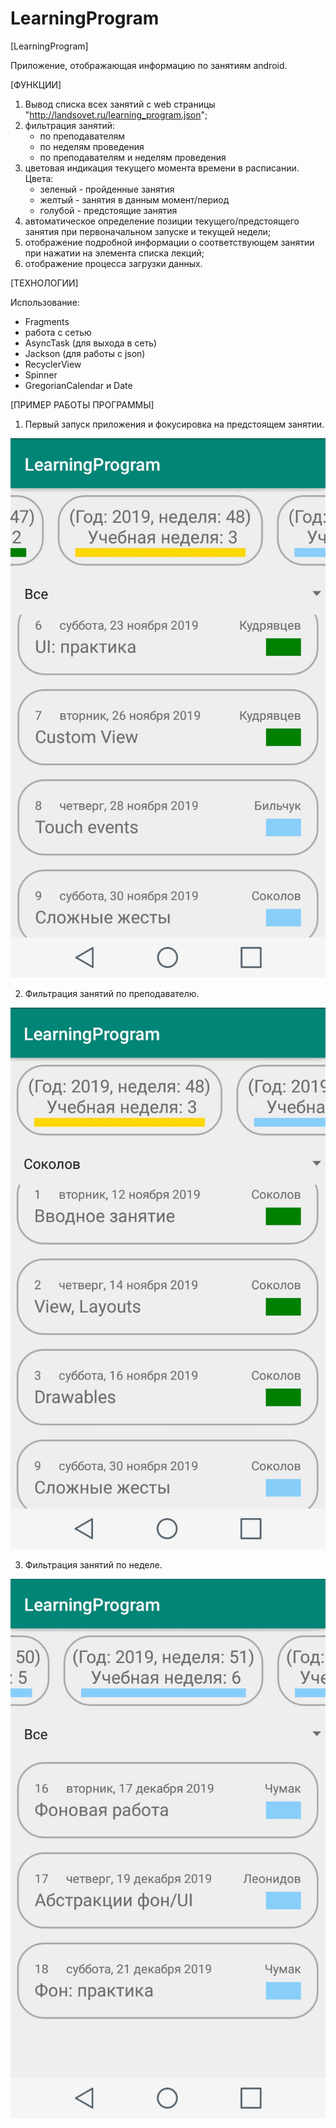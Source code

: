 # LearningProgram

[LearningProgram]

Приложение, отображающая информацию по занятиям android.

[ФУНКЦИИ]

1. Вывод списка всех занятий с web страницы "http://landsovet.ru/learning_program.json";
2. фильтрация занятий:
     - по преподавателям
     - по неделям проведения
     - по преподавателям и неделям проведения
3. цветовая индикация текущего момента времени в расписании. Цвета:
     - зеленый - пройденные занятия
     - желтый - занятия в данным момент/период
     - голубой - предстоящие занятия
4. aвтоматическое определение позиции текущего/предстоящего занятия при первоначальном запуске и текущей недели;
5. отображение подробной информации о соответствующем занятии при нажатии на элемента списка лекций;
6. отображение процесса загрузки данных.

[ТЕХНОЛОГИИ]

Использование:

- Fragments
- работа с сетью
- AsyncTask (для выхода в сеть)
- Jackson (для работы с json)
- RecyclerView
- Spinner
- GregorianCalendar и Date
    
[ПРИМЕР РАБОТЫ ПРОГРАММЫ]

1. Первый запуск приложения и фокусировка на предстоящем занятии.

![Image alt](/scr/01_01.jpg)

2. Фильтрация занятий по преподавателю.

![Image alt](/scr/01_02.jpg)

3. Фильтрация занятий по неделе.

![Image alt](/scr/01_03.jpg)
